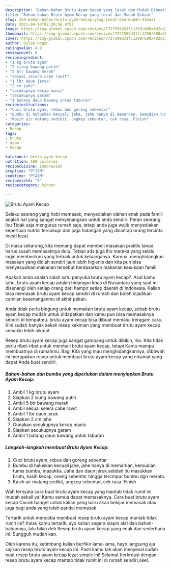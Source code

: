 ```yaml
---
description: "Bahan-bahan Brutu Ayam Kecap yang lezat dan Mudah Dibuat"
title: "Bahan-bahan Brutu Ayam Kecap yang lezat dan Mudah Dibuat"
slug: 350-bahan-bahan-brutu-ayam-kecap-yang-lezat-dan-mudah-dibuat
date: 2021-04-14T02:28:56.475Z
image: https://img-global.cpcdn.com/recipes/7727599d31fc1299/680x482cq70/brutu-ayam-kecap-foto-resep-utama.jpg
thumbnail: https://img-global.cpcdn.com/recipes/7727599d31fc1299/680x482cq70/brutu-ayam-kecap-foto-resep-utama.jpg
cover: https://img-global.cpcdn.com/recipes/7727599d31fc1299/680x482cq70/brutu-ayam-kecap-foto-resep-utama.jpg
author: Dylan Hogan
ratingvalue: 4.9
reviewcount: 8
recipeingredient:
- "1 kg brutu ayam"
- "2 siung bawang putih"
- "5 btr bawang merah"
- "sesuai selera cabe rawit"
- "1 lbr daun jeruk"
- "2 cm jahe"
- "secukupnya kecap manis"
- "secukupnya garam"
- "1 batang daun bawang untuk taburan"
recipeinstructions:
- "Cuci brutu ayam, rebus dan goreng sebentar"
- "Bumbu di haluskan kecuali jahe, jahe hanya di memarkan, kemudian tumis bumbu, masukka. Jahe dan daun jeruk setelah itu masukkan brutu, kasih kecap, oseng sebentar hingga tercmpur bumbu dgn merata."
- "Kasih air matang sedikit, ungkep sebentar, cek rasa. Finish"
categories:
- Resep
tags:
- brutu
- ayam
- kecap

katakunci: brutu ayam kecap 
nutrition: 169 calories
recipecuisine: Indonesian
preptime: "PT15M"
cooktime: "PT41M"
recipeyield: "3"
recipecategory: Dinner

---
```



![Brutu Ayam Kecap](https://img-global.cpcdn.com/recipes/7727599d31fc1299/680x482cq70/brutu-ayam-kecap-foto-resep-utama.jpg)

Selaku seorang yang hobi memasak, menyediakan olahan enak pada famili adalah hal yang sangat menyenangkan untuk anda sendiri. Peran seorang ibu Tidak saja mengurus rumah saja, tetapi anda juga wajib menyediakan keperluan nutrisi tercukupi dan juga hidangan yang disantap orang tercinta mesti lezat.

Di masa  sekarang, kita memang dapat membeli masakan praktis tanpa harus susah memasaknya dulu. Tetapi ada juga lho mereka yang selalu ingin memberikan yang terbaik untuk keluarganya. Karena, menghidangkan masakan yang diolah sendiri jauh lebih higienis dan kita pun bisa menyesuaikan makanan tersebut berdasarkan makanan kesukaan famili. 



Apakah anda adalah salah satu penyuka brutu ayam kecap?. Asal kamu tahu, brutu ayam kecap adalah hidangan khas di Nusantara yang saat ini disenangi oleh setiap orang dari hampir setiap daerah di Indonesia. Kalian bisa memasak brutu ayam kecap sendiri di rumah dan boleh dijadikan camilan kesenanganmu di akhir pekan.

Anda tidak perlu bingung untuk memakan brutu ayam kecap, sebab brutu ayam kecap mudah untuk didapatkan dan kamu pun bisa memasaknya sendiri di tempatmu. brutu ayam kecap bisa dibuat memalui beragam cara. Kini sudah banyak sekali resep kekinian yang membuat brutu ayam kecap semakin lebih nikmat.

Resep brutu ayam kecap juga sangat gampang untuk dibikin, lho. Kita tidak perlu ribet-ribet untuk membeli brutu ayam kecap, tetapi Kamu mampu membuatnya di rumahmu. Bagi Kita yang mau menghidangkannya, dibawah ini merupakan resep untuk membuat brutu ayam kecap yang nikamat yang dapat Anda buat sendiri.

<!--inarticleads1-->

##### Bahan-bahan dan bumbu yang diperlukan dalam menyiapkan Brutu Ayam Kecap:

1. Ambil 1 kg brutu ayam
1. Siapkan 2 siung bawang putih
1. Ambil 5 btr bawang merah
1. Ambil sesuai selera cabe rawit
1. Ambil 1 lbr daun jeruk
1. Siapkan 2 cm jahe
1. Gunakan secukupnya kecap manis
1. Siapkan secukupnya garam
1. Ambil 1 batang daun bawang untuk taburan




<!--inarticleads2-->

##### Langkah-langkah membuat Brutu Ayam Kecap:

1. Cuci brutu ayam, rebus dan goreng sebentar
1. Bumbu di haluskan kecuali jahe, jahe hanya di memarkan, kemudian tumis bumbu, masukka. Jahe dan daun jeruk setelah itu masukkan brutu, kasih kecap, oseng sebentar hingga tercmpur bumbu dgn merata.
1. Kasih air matang sedikit, ungkep sebentar, cek rasa. Finish




Wah ternyata cara buat brutu ayam kecap yang mantab tidak rumit ini mudah sekali ya! Kamu semua dapat memasaknya. Cara buat brutu ayam kecap Cocok banget untuk kalian yang baru akan belajar memasak atau juga bagi anda yang telah pandai memasak.

Tertarik untuk mencoba membuat resep brutu ayam kecap mantab tidak rumit ini? Kalau kamu tertarik, ayo kalian segera siapin alat dan bahan-bahannya, lalu bikin deh Resep brutu ayam kecap yang enak dan sederhana ini. Sungguh mudah kan. 

Oleh karena itu, ketimbang kalian berfikir lama-lama, hayo langsung aja sajikan resep brutu ayam kecap ini. Pasti kamu tak akan menyesal sudah buat resep brutu ayam kecap lezat simple ini! Selamat berkreasi dengan resep brutu ayam kecap mantab tidak rumit ini di rumah sendiri,oke!.


